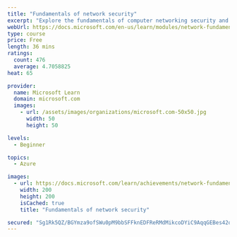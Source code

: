 ```yaml
---
title: "Fundamentals of network security"
excerpt: "Explore the fundamentals of computer networking security and monitoring."
webUrl: https://docs.microsoft.com/en-us/learn/modules/network-fundamentals-2/
type: course
price: Free
length: 36 mins
ratings:
  count: 476
  average: 4.7058825
heat: 65

provider:
  name: Microsoft Learn
  domain: microsoft.com
  images:
    - url: /assets/images/organizations/microsoft.com-50x50.jpg
      width: 50
      height: 50

levels:
  - Beginner

topics:
  - Azure

images:
  - url: https://docs.microsoft.com/learn/achievements/network-fundamentals-2-social.png
    width: 200
    height: 200
    isCached: true
    title: "Fundamentals of network security"

secured: "Sg1Rk5QZ/BGYmza9ofSWu0pM9bbSFFknEDFReRMdMikcoDYiC9AqqGEBes42qKHoczKd3C7qqPy0Bt5dG9eQNKiJ7TkwNCCttdv4tEAnaSIyyFe9jfYSI5PDMv0ILWyZ+NzVMaXEczvAkvC00pwxo+PAk8rzztRNPTrYXlwmb4Pq/x/3VTMB0HYrsnLCmqFlIPs954XXxP2GccpqzYSpeC9Sm+rZG81WIZDqBPW6DZ0K6COAXDLickiTly25vX9joVwdbOnMvk1o9v+QPTlA4hWJgnjAn4hUKcl1drav2iKAUZQFYnD4yj25yk8rDsjwN6/jTCHp0Aer61vAGsF8d4Q59cfP5R17S/jk9DTAEoyJlA8JeQweyvEn9LYdzcoMpDcJxkmxY6tHnSb692RI+A==;PPVzA1Winvnq7KM83s89dw=="
---
```


